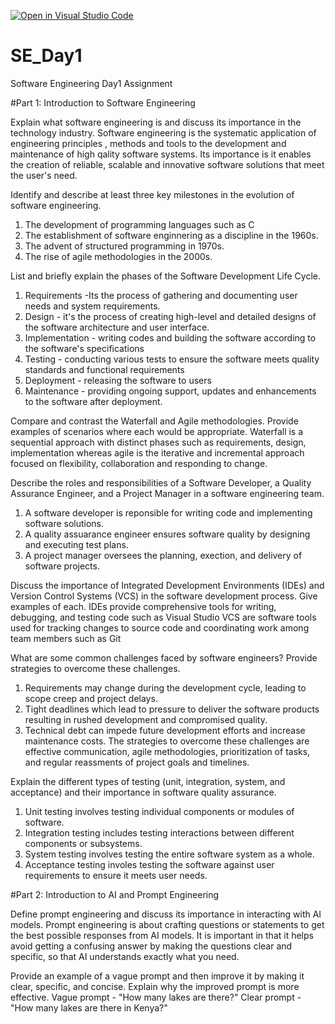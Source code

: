 [![Open in Visual Studio Code](https://classroom.github.com/assets/open-in-vscode-2e0aaae1b6195c2367325f4f02e2d04e9abb55f0b24a779b69b11b9e10269abc.svg)](https://classroom.github.com/online_ide?assignment_repo_id=18376360&assignment_repo_type=AssignmentRepo)
# SE_Day1
Software Engineering Day1 Assignment

#Part 1: Introduction to Software Engineering

Explain what software engineering is and discuss its importance in the technology industry.
Software engineering is the systematic application of engineering principles , methods and tools to the development and maintenance of high qality software systems.
Its importance is it enables the creation of reliable, scalable and innovative software solutions that meet the user's need.


Identify and describe at least three key milestones in the evolution of software engineering.
1. The development of programming languages such as C
2. The establishment of software enginnering as a discipline in the 1960s.
3. The advent of structured programming in 1970s.
4. The rise of agile methodologies in the 2000s.

List and briefly explain the phases of the Software Development Life Cycle.
1. Requirements -Its the process of gathering and documenting user needs and system requirements.
2. Design - it's the process of creating high-level and detailed designs of the software architecture and user interface.
3. Implementation - writing codes and building the software according to the software's specifications
4. Testing - conducting various tests to ensure the software meets quality standards and functional requirements
5. Deployment - releasing the software to users
6. Maintenance - providing ongoing support, updates and enhancements to the software after deployment.


Compare and contrast the Waterfall and Agile methodologies. Provide examples of scenarios where each would be appropriate.
Waterfall is a sequential approach with distinct phases such as requirements, design, implementation whereas agile is the iterative and incremental approach focused on flexibility, collaboration and responding to change.


Describe the roles and responsibilities of a Software Developer, a Quality Assurance Engineer, and a Project Manager in a software engineering team.
1. A software developer is reponsible for writing code and implementing software solutions.
2. A quality assuarance engineer ensures software quality by designing and executing test plans.
3. A project manager oversees the planning, exection, and delivery of software projects.


Discuss the importance of Integrated Development Environments (IDEs) and Version Control Systems (VCS) in the software development process. Give examples of each.
IDEs provide comprehensive tools for writing, debugging, and testing code such as Visual Studio
VCS are software tools used for tracking changes to source code and coordinating work among team members such as Git

What are some common challenges faced by software engineers? Provide strategies to overcome these challenges.
1. Requirements may change during the development cycle, leading to scope creep and project delays.
2. Tight deadlines which lead to pressure to deliver the software products resulting in rushed development and compromised quality.
3. Technical debt can impede future development efforts and increase maintenance costs.
The strategies to overcome these challenges are effective communication, agile methodologies, prioritization of tasks, and regular reassments of project goals and timelines.


Explain the different types of testing (unit, integration, system, and acceptance) and their importance in software quality assurance.
1. Unit testing involves testing individual components or modules of software.
2. Integration testing includes testing interactions between different components or subsystems.
3. System testing involves testing the entire software system as a whole.
4. Acceptance testing involes testing the software against user requirements to ensure it meets user needs.

#Part 2: Introduction to AI and Prompt Engineering


Define prompt engineering and discuss its importance in interacting with AI models.
Prompt engineering is about crafting questions or statements to get the best possible responses from AI models.
It is important in that it helps avoid getting a confusing answer by making the questions clear and specific, so that AI understands exactly what you need.

Provide an example of a vague prompt and then improve it by making it clear, specific, and concise. Explain why the improved prompt is more effective.
Vague prompt - "How many lakes are there?"
Clear prompt - "How many lakes are there in Kenya?"
